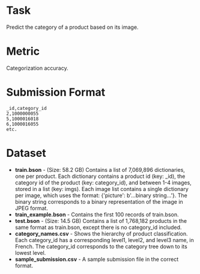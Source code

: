 # Task

Predict the category of a product based on its image.

# Metric

Categorization accuracy.

# Submission Format

```
_id,category_id
2,1000000055
5,1000016018
6,1000016055
etc.
```

# Dataset

- **train.bson** - (Size: 58.2 GB) Contains a list of 7,069,896 dictionaries, one per product. Each dictionary contains a product id (key: _id), the category id of the product (key: category_id), and between 1-4 images, stored in a list (key: imgs). Each image list contains a single dictionary per image, which uses the format: {'picture': b'…binary string…'}. The binary string corresponds to a binary representation of the image in JPEG format.
- **train_example.bson** - Contains the first 100 records of train.bson.
- **test.bson** - (Size: 14.5 GB) Contains a list of 1,768,182 products in the same format as train.bson, except there is no category_id included.
- **category_names.csv** - Shows the hierarchy of product classification. Each category_id has a corresponding level1, level2, and level3 name, in French. The category_id corresponds to the category tree down to its lowest level.
- **sample_submission.csv** - A sample submission file in the correct format.